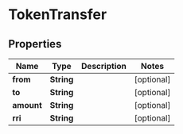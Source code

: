 

# TokenTransfer


## Properties

Name | Type | Description | Notes
------------ | ------------- | ------------- | -------------
**from** | **String** |  |  [optional]
**to** | **String** |  |  [optional]
**amount** | **String** |  |  [optional]
**rri** | **String** |  |  [optional]



